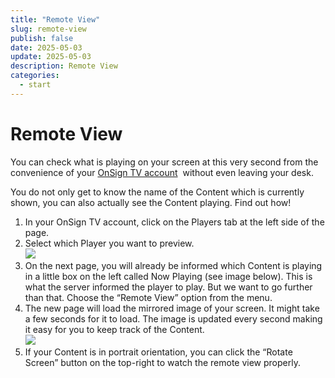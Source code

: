 ```yaml
---
title: "Remote View"
slug: remote-view
publish: false
date: 2025-05-03
update: 2025-05-03
description: Remote View
categories:
  - start
---
```


Remote View
===========

You can check what is playing on your screen at this very second from the convenience of your [OnSign TV account](https://app.onsign.tv/device/)  without even leaving your desk.

You do not only get to know the name of the Content which is currently shown, you can also actually see the Content playing. Find out how!

1. In your OnSign TV account, click on the Players tab at the left side of the page.
2. Select which Player you want to preview.  
   ![](https://static.helpjuice.com/helpjuice_production/uploads/upload/image/23821/direct/1731687935671/remote-view-1.jpg)
3. On the next page, you will already be informed which Content is playing in a little box on the left called Now Playing (see image below). This is what the server informed the player to play. But we want to go further than that. Choose the “Remote View” option from the menu.
4. The new page will load the mirrored image of your screen. It might take a few seconds for it to load. The image is updated every second making it easy for you to keep track of the Content.  
   ![](https://static.helpjuice.com/helpjuice_production/uploads/upload/image/23821/direct/1731687949988/remote-view-2.jpg)
5. If your Content is in portrait orientation, you can click the “Rotate Screen” button on the top-right to watch the remote view properly.
